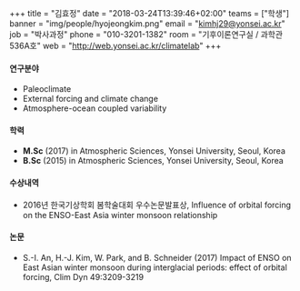 +++
title = "김효정"
date = "2018-03-24T13:39:46+02:00"
teams = ["학생"]
banner = "img/people/hyojeongkim.png"
email = "kimhj29@yonsei.ac.kr"
job = "박사과정"
phone = "010-3201-1382"
room = "기후이론연구실 / 과학관 536A호"
web = "http://web.yonsei.ac.kr/climatelab"
+++

#### 연구분야
+ Paleoclimate 
+ External forcing and climate change
+ Atmosphere-ocean coupled variability 

#### 학력
 + **M.Sc** (2017) in Atmospheric Sciences, Yonsei University, Seoul, Korea
 + **B.Sc** (2015) in Atmospheric Sciences, Yonsei University, Seoul, Korea

#### 수상내역
 + 2016년 한국기상학회 봄학술대회 우수논문발표상, Influence of orbital forcing on the ENSO-East Asia winter monsoon relationship

#### 논문
+ S.-I. An, H.-J. Kim, W. Park, and B. Schneider (2017) Impact of ENSO on East Asian winter monsoon
during interglacial periods: effect of orbital forcing, Clim Dyn 49:3209-3219





